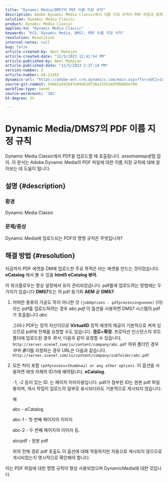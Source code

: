 ```yaml
---
title: "Dynamic Media/DMS7의 PDF 이름 지정 규칙"
description: Adobe Dynamic Media Classic에서 이름 지정 규칙이 PDF 파일과 함께 작동하는 방법을 알아봅니다.
solution: Dynamic Media Classic
product: Dynamic Media Classic
applies-to: "Dynamic Media Classic"
keywords: "KCS, Dynamic Media, DMS7, PDF 이름 지정 규칙"
resolution: Resolution
internal-notes: null
bug: false
article-created-by: Amol Mahajan
article-created-date: "12/5/2023 12:41:54 PM"
article-published-by: Amol Mahajan
article-published-date: "12/5/2023 2:37:14 PM"
version-number: 2
article-number: KA-23162
dynamics-url: "https://adobe-ent.crm.dynamics.com/main.aspx?forceUCI=1&pagetype=entityrecord&etn=knowledgearticle&id=b82a71a8-6b93-ee11-be37-6045bd0063aa"
source-git-commit: 54882a591647e99d619f30a135b34df0b06bef96
workflow-type: tm+mt
source-wordcount: '362'
ht-degree: 2%

---
```


# Dynamic Media/DMS7의 PDF 이름 지정 규칙


Dynamic Media Classic에서 PDF을 업로드할 때 호출됩니다. *assetnamepdf*&#x200B;점 없이. 이 문서는 Adobe Dynamic Media의 PDF 파일에 대한 이름 지정 규칙에 대해 알아보는 데 도움이 됩니다.

## 설명 {#description}


### <b>환경</b>

Dynamic Media Classic



### <b>문제/증상</b>

Dynamic Media에 업로드되는 PDF의 명명 규칙은 무엇입니까?


## 해결 방법 {#resolution}


지금까지 PDF 에셋을 DM에 업로드한 주요 목적은 라는 에셋을 만드는 것이었습니다. <b>eCatalog</b> 에서 볼 수 있음 <b>html5 eCatalog 뷰어</b>.

이 워크플로우는 항상 설정에서 유지 관리되었습니다. pdf를에 업로드하는 방법에는 두 가지가 있습니다 <b>DMS7</b>또는 의 pdf 동기화 <b>AEM</b> 끝 <b>DMS7</b>:

1. 어떠한 종류의 가공도 하지 아니한 것 `(jobOptions - pdfprocessing=none)` (이)라는 pdf를 업로드하려는 경우 *abc.pdf* 이 옵션을 사용하면 DMS7 시스템의 pdf가 호출됩니다 *abc*.


   그러나 PDF는 정적 자산이므로 <b>VirtualID</b> 정적 에셋의 제공이 기본적으로 켜져 있으므로 pdf에 전체를 요청할 수도 있습니다. <b>경로+확장</b>. 프로덕션 인스턴스의 루트 폴더에 업로드된 경우 *회사*, 다음과 같이 요청할 수 있습니다. `http://server.scene7.com/is/content/company/abc.pdf` 하위 폴더인 경우 *하위 폴더*&#x200B;를 지정하는 경우 URL은 다음과 같습니다. `http://server.scene7.com/is/content/company/subfolder/abc.pdf`


2. 모든 처리 포함 `(pdfprocess=thumbnail or any other option)`. 이 옵션을 사용하면 에셋 자체의 ID가에 예약됩니다. <b>eCatalog</b>.


   -1, -2 등이 있는 ID. 는 페이지 이미지용입니다. pdf가 첨부된 ID는 원본 pdf 파일용이며, 게시 작업이 업로드의 일부로 표시되더라도 기본적으로 게시되지 않습니다.

   예



   abc - eCatalog

   abc-1 - 첫 번째 페이지의 이미지

   abc-2 - 두 번째 페이지의 이미지 등.

   abcpdf - 원본 pdf

   위의 전체 경로 pdf 호출도 이 옵션에 대해 작동하지만 자동으로 게시되지 않으므로 게시되었는지 명시적으로 확인해야 합니다.


이는 PDF 파일에 대한 명명 규칙이 항상 사용되었으며 DynamicMedia에 대한 것입니다.
